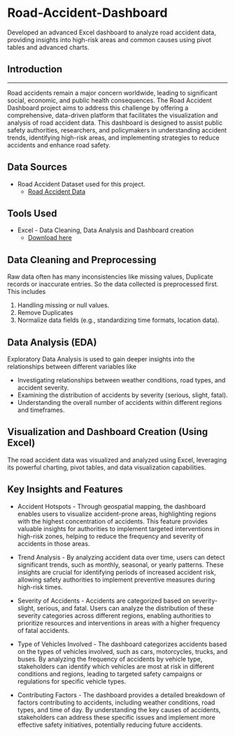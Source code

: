 # Road-Accident-Dashboard
Developed an advanced Excel dashboard to analyze road accident data, providing insights into high-risk areas and common causes using pivot tables and advanced charts.

## Introduction
---

Road accidents remain a major concern worldwide, leading to significant social, economic, and public health consequences. The Road Accident Dashboard project aims to address this challenge by offering a comprehensive, data-driven platform that facilitates the visualization and analysis of road accident data. This dashboard is designed to assist public safety authorities, researchers, and policymakers in understanding accident trends, identifying high-risk areas, and implementing strategies to reduce accidents and enhance road safety.

## Data Sources

- Road Accident Dataset used for this project.
  - [Road Accident Data](https://www.kaggle.com/datasets/devansodariya/road-accident-united-kingdom-uk-dataset)
 
## Tools Used
- Excel - Data Cleaning, Data Analysis and Dashboard creation
  - [Download here](https://microsoft.com)

## Data Cleaning and Preprocessing

Raw data often has many inconsistencies like missing values, Duplicate records or inaccurate entries. So the data collected is preprocessed first. This includes

1. Handling missing or null values.
2. Remove Duplicates
3. Normalize data fields (e.g., standardizing time formats, location data).

## Data Analysis (EDA)

Exploratory Data Analysis is used to gain deeper insights into the relationships between different variables like

- Investigating relationships between weather conditions, road types, and accident severity.
- Examining the distribution of accidents by severity (serious, slight, fatal).
- Understanding the overall number of accidents within different regions and timeframes.

## Visualization and Dashboard Creation (Using Excel)

The road accident data was visualized and analyzed using Excel, leveraging its powerful charting, pivot tables, and data visualization capabilities.

## Key Insights and Features

- Accident Hotspots - Through geospatial mapping, the dashboard enables users to visualize accident-prone areas, highlighting regions with the highest concentration of accidents. This feature provides valuable insights for authorities to implement targeted interventions in high-risk zones, helping to reduce the frequency and severity of accidents in those areas.

- Trend Analysis - By analyzing accident data over time, users can detect significant trends, such as monthly, seasonal, or yearly patterns. These insights are crucial for identifying periods of increased accident risk, allowing safety authorities to implement preventive measures during high-risk times.

- Severity of Accidents - Accidents are categorized based on severity- slight, serious, and fatal. Users can analyze the distribution of these severity categories across different regions, enabling authorities to prioritize resources and interventions in areas with a higher frequency of fatal accidents.

- Type of Vehicles Involved - The dashboard categorizes accidents based on the types of vehicles involved, such as cars, motorcycles, trucks, and buses. By analyzing the frequency of accidents by vehicle type, stakeholders can identify which vehicles are most at risk in different conditions and regions, leading to targeted safety campaigns or regulations for specific vehicle types.

- Contributing Factors - The dashboard provides a detailed breakdown of factors contributing to accidents, including weather conditions, road types, and time of day. By understanding the key causes of accidents, stakeholders can address these specific issues and implement more effective safety initiatives, potentially reducing future accidents.

